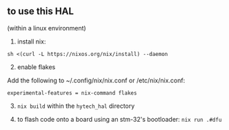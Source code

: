 ## to use this HAL
(within a linux environment)

1. install nix:

```sh <(curl -L https://nixos.org/nix/install) --daemon```


2. enable flakes

Add the following to ~/.config/nix/nix.conf or /etc/nix/nix.conf:

`experimental-features = nix-command flakes`

3. `nix build` within the `hytech_hal` directory

4. to flash code onto a board using an stm-32's bootloader: `nix run .#dfu`